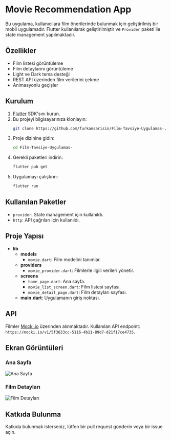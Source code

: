 # Movie Recommendation App

Bu uygulama, kullanıcılara film önerilerinde bulunmak için geliştirilmiş bir mobil uygulamadır. Flutter kullanılarak geliştirilmiştir ve `Provider` paketi ile state management yapılmaktadır.

## Özellikler

- Film listesi görüntüleme
- Film detaylarını görüntüleme
- Light ve Dark tema desteği
- REST API üzerinden film verilerini çekme
- Animasyonlu geçişler

## Kurulum

1. [Flutter](https://flutter.dev/docs/get-started/install) SDK'sını kurun.
2. Bu projeyi bilgisayarınıza klonlayın:
    ```sh
    git clone https://github.com/furkansarisin/Film-Tavsiye-Uygulamas-.git
    ```
3. Proje dizinine gidin:
    ```sh
    cd Film-Tavsiye-Uygulamas-
    ```
4. Gerekli paketleri indirin:
    ```sh
    flutter pub get
    ```
5. Uygulamayı çalıştırın:
    ```sh
    flutter run
    ```

## Kullanılan Paketler

- `provider`: State management için kullanıldı.
- `http`: API çağrıları için kullanıldı.

## Proje Yapısı

- **lib**
  - **models**
    - `movie.dart`: Film modelini tanımlar.
  - **providers**
    - `movie_provider.dart`: Filmlerle ilgili verileri yönetir.
  - **screens**
    - `home_page.dart`: Ana sayfa.
    - `movie_list_screen.dart`: Film listesi sayfası.
    - `movie_detail_page.dart`: Film detayları sayfası.
  - **main.dart**: Uygulamanın giriş noktası.

## API

Filmler [Mocki.io](https://mocki.io) üzerinden alınmaktadır. Kullanılan API endpoint: `https://mocki.io/v1/5f3633cc-5116-4b11-89d7-d21f17ce4735`.

## Ekran Görüntüleri

### Ana Sayfa
![Ana Sayfa](screenshots/home_page.png)

### Film Detayları
![Film Detayları](screenshots/movie_detail_page.png)

## Katkıda Bulunma

Katkıda bulunmak isterseniz, lütfen bir pull request gönderin veya bir issue açın.

